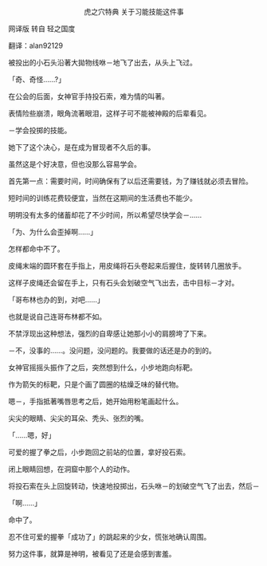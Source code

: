 <p align="center">虎之穴特典 关于习能技能这件事</p>

网译版 转自 轻之国度

翻译：alan92129

被投出的小石头沿著大拋物线咻－地飞了出去，从头上飞过。

「奇、奇怪……?」

在公会的后面，女神官手持投石索，难为情的叫著。

表情险些崩溃，眼角流著眼泪，这样子可不能被神殿的后辈看见。

－学会投掷的技能。

她下了这个决心，是在成为冒现者不久后的事。

虽然这是个好决意，但也没那么容易学会。

首先第一点：需要时间，时间确保有了以后还需要钱，为了赚钱就必须去冒险。

短时间的训练花费较便宜，当然在这期间的生活费也不能少。

明明没有太多的储蓄却花了不少时间，所以希望尽快学会－……

「为、为什么会歪掉啊……」

怎样都命中不了。

皮绳末端的圆环套在手指上，用皮绳将石头卷起来后握住，旋转转几圈放手。

这样子皮绳还会留在手上，只有石头会划破空气飞出去，击中目标－才对。

「哥布林也办的到，对吧……」

也就是说自己连哥布林都不如。

不禁浮现出这种想法，强烈的自卑感让她那小小的肩膀垮了下来。

－不，没事的……。没问题，没问题的。我要做的话还是办的到的。

女神官摇摇头振作了之后，突然想到什么，小步地跑向标靶。

作为箭矢的标靶，只是个画了圆圈的枯燥乏味的替代物。

嗯－，手指抵著嘴唇思考之后，她开始用粉笔画起什么。

尖尖的眼睛、尖尖的耳朵、秃头、张烈的嘴。

「……嗯，好」

可爱的握了拳之后，小步跑回之前站的位置，拿好投石索。

闭上眼睛回想，在洞窟中那个人的动作。

将投石索在头上回旋转动，快速地投掷出，石头咻－的划破空气飞了出去，然后－

「啊……」

命中了。

忍不住可爱的握拳「成功了」的跳起来的少女，慌张地确认周围。

努力这件事，就算是神明，被看见了还是会感到害羞。

